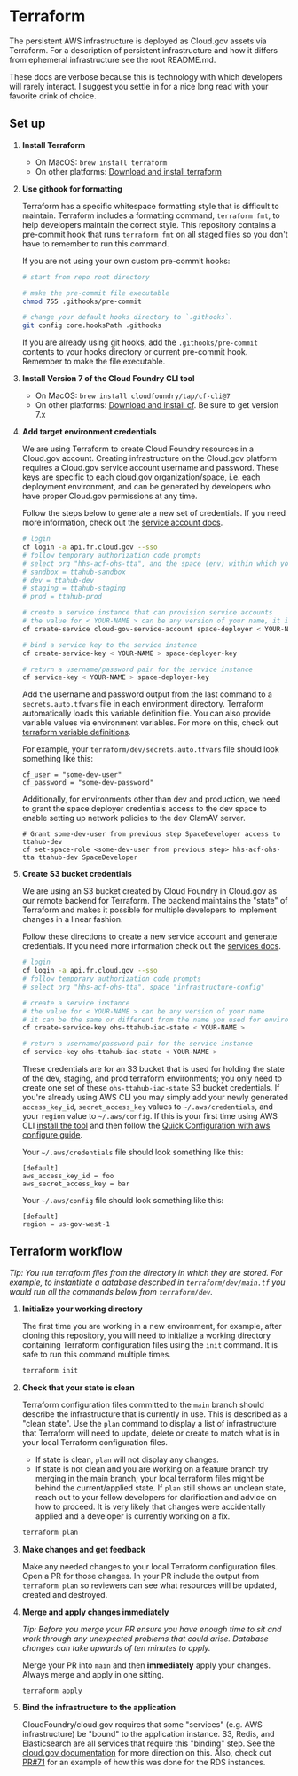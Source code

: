 # Terraform

The persistent AWS infrastructure is deployed as Cloud.gov assets via Terraform. For a description of persistent infrastructure and how it differs from ephemeral infrastructure see the root README.md.

These docs are verbose because this is technology with which developers will rarely interact. I suggest you settle in for a nice long read with your favorite drink of choice.

## Set up

1. **Install Terraform**

    - On MacOS: `brew install terraform`
    - On other platforms: [Download and install terraform][tf]

1. **Use githook for formatting**

    Terraform has a specific whitespace formatting style that is difficult to maintain. Terraform includes a formatting command, `terraform fmt`, to help developers maintain the correct style. This repository contains a pre-commit hook that runs `terraform fmt` on all staged files so you don't have to remember to run this command.

    If you are not using your own custom pre-commit hooks:

    ```bash
    # start from repo root directory

    # make the pre-commit file executable
    chmod 755 .githooks/pre-commit

    # change your default hooks directory to `.githooks`.
    git config core.hooksPath .githooks
    ```

    If you are already using git hooks, add the `.githooks/pre-commit` contents to your hooks directory or current pre-commit hook. Remember to make the file executable.

1. **Install Version 7 of the Cloud Foundry CLI tool**

    - On MacOS: `brew install cloudfoundry/tap/cf-cli@7`
    - On other platforms: [Download and install cf][cf-install]. Be sure to get version 7.x

1. **Add target environment credentials**

    We are using Terraform to create Cloud Foundry resources in a Cloud.gov account. Creating infrastructure on the Cloud.gov platform requires a Cloud.gov service account username and password. These keys are specific to each cloud.gov organization/space, i.e. each deployment environment, and can be generated by developers who have proper Cloud.gov permissions at any time.

    Follow the steps below to generate a new set of credentials. If you need more information, check out the [service account docs][cloudgov-deployer].

    ```bash
    # login
    cf login -a api.fr.cloud.gov --sso
    # follow temporary authorization code prompts
    # select org "hhs-acf-ohs-tta", and the space (env) within which you want to build infrastructure
    # sandbox = ttahub-sandbox
    # dev = ttahub-dev
    # staging = ttahub-staging
    # prod = ttahub-prod

    # create a service instance that can provision service accounts
    # the value for < YOUR-NAME > can be any version of your name, it isn't significant
    cf create-service cloud-gov-service-account space-deployer < YOUR-NAME >

    # bind a service key to the service instance
    cf create-service-key < YOUR-NAME > space-deployer-key

    # return a username/password pair for the service instance
    cf service-key < YOUR-NAME > space-deployer-key
    ```

    Add the username and password output from the last command to a `secrets.auto.tfvars` file in each environment directory. Terraform automatically loads this variable definition file. You can also provide variable values via environment variables. For more on this, check out [terraform variable definitions][tf-vars].

    For example, your `terraform/dev/secrets.auto.tfvars` file should look something like this:

    ```
    cf_user = "some-dev-user"
    cf_password = "some-dev-password"
    ```

    Additionally, for environments other than dev and production, we need to grant the space deployer
    credentials access to the dev space to enable setting up network policies to the dev ClamAV server.

    ```
    # Grant some-dev-user from previous step SpaceDeveloper access to ttahub-dev
    cf set-space-role <some-dev-user from previous step> hhs-acf-ohs-tta ttahub-dev SpaceDeveloper
    ```

1. **Create S3 bucket credentials**

    We are using an S3 bucket created by Cloud Foundry in Cloud.gov as our remote backend for Terraform. The backend maintains the "state" of Terraform and makes it possible for multiple developers to implement changes in a linear fashion.

    Follow these directions to create a new service account and generate credentials. If you need more information check out the [services docs][cloudgov-service-keys].

    ```bash
    # login
    cf login -a api.fr.cloud.gov --sso
    # follow temporary authorization code prompts
    # select org "hhs-acf-ohs-tta", space "infrastructure-config"

    # create a service instance
    # the value for < YOUR-NAME > can be any version of your name
    # it can be the same or different from the name you used for environment credentials in the previous step
    cf create-service-key ohs-ttahub-iac-state < YOUR-NAME >

    # return a username/password pair for the service instance
    cf service-key ohs-ttahub-iac-state < YOUR-NAME >
    ```

    These credentials are for an S3 bucket that is used for holding the state of the dev, staging, and prod terraform environments; you only need to create one set of these `ohs-ttahub-iac-state` S3 bucket credentials. If you're already using AWS CLI you may simply add your newly generated `access_key_id`, `secret_access_key` values to `~/.aws/credentials`, and your `region` value to `~/.aws/config`. If this is your first time using AWS CLI [install the tool][aws-install] and then follow the [Quick Configuration with aws configure guide][aws-config].

    Your `~/.aws/credentials` file should look something like this:

    ```
    [default]
    aws_access_key_id = foo
    aws_secret_access_key = bar
    ```

    Your `~/.aws/config` file should look something like this:

    ```
    [default]
    region = us-gov-west-1
    ```

## Terraform workflow

_Tip: You run terraform files from the directory in which they are stored. For example, to instantiate a database described in `terraform/dev/main.tf` you would run all the commands below from `terraform/dev`._

1. **Initialize your working directory**

    The first time you are working in a new environment, for example, after cloning this repository, you will need to initialize a working directory containing Terraform configuration files using the `init` command. It is safe to run this command multiple times.

    ```bash
    terraform init
    ```

1. **Check that your state is clean**

    Terraform configuration files committed to the `main` branch should describe the infrastructure that is currently in use. This is described as a "clean state". Use the `plan` command to display a list of infrastructure that Terraform will need to update, delete or create to match what is in your local Terraform configuration files.
      - If state is clean, `plan` will not display any changes.
      - If state is not clean and you are working on a feature branch try merging in the main branch; your local terraform files might be behind the current/applied state. If `plan` still shows an unclean state, reach out to your fellow developers for clarification and advice on how to proceed. It is very likely that changes were accidentally applied and a developer is currently working on a fix.

    ```bash
    terraform plan
    ```

1. **Make changes and get feedback**

    Make any needed changes to your local Terraform configuration files. Open a PR for those changes. In your PR include the output from `terraform plan` so reviewers can see what resources will be updated, created and destroyed.

1. **Merge and apply changes immediately**

    _Tip: Before you merge your PR ensure you have enough time to sit and work through any unexpected problems that could arise. Database changes can take upwards of ten minutes to apply._

    Merge your PR into `main` and then **immediately** apply your changes. Always merge and apply in one sitting.

    ```bash
    terraform apply
    ```
1. **Bind the infrastructure to the application**

    CloudFoundry/cloud.gov requires that some "services" (e.g. AWS infrastructure) be "bound" to the application instance. S3, Redis, and Elasticsearch are all services that require this "binding" step. See the [cloud.gov documentation][cloudgov-bind] for more direction on this. Also, check out [PR#71][PR#71] for an example of how this was done for the RDS instances.

<!-- Links -->

[aws-config]: https://docs.aws.amazon.com/cli/latest/userguide/cli-configure-quickstart.html#cli-configure-quickstart-config
[aws-install]: https://docs.aws.amazon.com/cli/latest/userguide/install-cliv2.html
[cloudgov-bind]: https://cloud.gov/docs/deployment/managed-services/#bind-the-service-instance
[cloudgov-deployer]: https://cloud.gov/docs/services/cloud-gov-service-account/
[cloudgov-service-keys]: https://cloud.gov/docs/services/s3/#interacting-with-your-s3-bucket-from-outside-cloudgov
[cf-install]: https://docs.cloudfoundry.org/cf-cli/install-go-cli.html
[PR#71]: https://github.com/adhocteam/Head-Start-TTADP/pull/71
[tf]: https://www.terraform.io/downloads.html
[tf-vars]: https://www.terraform.io/docs/configuration/variables.html#variable-definitions-tfvars-files
